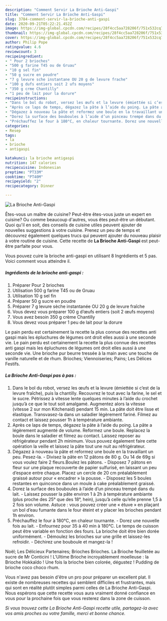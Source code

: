 ```yaml
---
description: "Comment Servir La Brioche Anti-Gaspi"
title: "Comment Servir La Brioche Anti-Gaspi"
slug: 3784-comment-servir-la-brioche-anti-gaspi
date: 2020-09-21T05:22:21.452Z
image: https://img-global.cpcdn.com/recipes/28f4cc5aa728206f/751x532cq70/la-brioche-anti-gaspi-photo-principale-de-la-recette.jpg
thumbnail: https://img-global.cpcdn.com/recipes/28f4cc5aa728206f/751x532cq70/la-brioche-anti-gaspi-photo-principale-de-la-recette.jpg
cover: https://img-global.cpcdn.com/recipes/28f4cc5aa728206f/751x532cq70/la-brioche-anti-gaspi-photo-principale-de-la-recette.jpg
author: Philip Pope
ratingvalue: 4.6
reviewcount: 3
recipeingredient:
- " Pour 2 brioches"
- "500 g farine T45 ou de Gruau"
- "10 g sel fin"
- "50 g sucre en poudre"
- "7 g levure sche instantane OU 20 g de levure frache"
- "100 g dufs entiers soit 2 ufs moyens"
- "350 g crme Chantilly"
- "1 peu de lait pour la dorure"
recipeinstructions:
- "Dans le bol du robot, versez les œufs et la levure (émiettée si c’est de la levure fraîche), puis la chantilly. Recouvrez le tout avec la farine, le sel et le sucre. Pétrissez à vitesse lente quelques minutes à l’aide du crochet jusqu’à ce que le tout soit amalgamé. Augmentez alors la vitesse (vitesse 2 sur mon Kitchenaid) pendant 15 min. La pâte doit être lisse et élastique. Transvasez-la dans un saladier légèrement fariné. Filmez au contact et laissez pousser 1h à température ambiante."
- "Après ce laps de temps, dégazez la pâte à l’aide du poing. La pâte a légèrement augmenté de volume. Reformez une boule. Replacez la boule dans le saladier et filmez au contact. Laissez reposer au réfrigérateur pendant 2h minimum. Vous pouvez également faire cette opération la veille et laissez la pâte tout une nuit au réfrigérateur."
- "Dégazez à nouveau la pâte et reformez une boule en la travaillant un peu. Pesez-la. Divisez la pâte en 12 pâtons de 80 g. Ou 14 de 69g si vous voulez faire 2 fleurs.Boulez les pâtons. Disposez 7 pâtons en fleur sur une plaque recouverte de papier sulfurisé, en laissant un peu d’espace entre chaque. Placez un cercle de 20 cm préalablement graissé autour pour « encadrer » la pousse.  Disposez les 5 boules restantes en quinconce dans un moule à cake préalablement graissé."
- "Dorez la surface des bouboules à l’aide d’un pinceau trempé dans du lait. Laissez pousser la pâte environ 1 à 2h à température ambiante (plus proche des 25° que des 18°, hein), jusqu’à celle qu’elle prenne 1,5 à 2 fois son volume. Astuce : vous pouvez créer une « étuve » en plaçant un bol d’eau fumante dans le four éteint et y placer les brioches pendant 1h environ."
- "Préchauffez le four à 180°C, en chaleur tournante. Dorez une nouvelle fois au lait. Enfournez pour 35 à 40 min à 180°C. Le temps de cuisson peut être variable en fonction des fours. La brioche doit être bien dorée uniformément. Démoulez les brioches sur une grille et laissez-les refroidir. Déchirez une bouboule et mangez-la !"
categories:
- Resep
tags:
- la
- brioche
- antigaspi

katakunci: la brioche antigaspi 
nutrition: 147 calories
recipecuisine: Indonesian
preptime: "PT33M"
cooktime: "PT40M"
recipeyield: "2"
recipecategory: Dinner

---
```



![La Brioche Anti-Gaspi](https://img-global.cpcdn.com/recipes/28f4cc5aa728206f/751x532cq70/la-brioche-anti-gaspi-photo-principale-de-la-recette.jpg)

Êtes-vous un maître de cuisine? Peut-être êtes-vous juste un expert en cuisine? Ou comme beaucoup d'autres, vous êtes peut-être un débutant. Quoi qu'il en soit, des conseils de cuisine utiles peuvent ajouter de nouvelles suggestions à votre cuisine. Prenez un peu de temps et découvrez également quelques trucs qui peuvent ajouter du nouveau plaisir à votre routine de cuisine. Cette recette de <strong> La Brioche Anti-Gaspi </strong> est peut-être parfaite pour vous.

<!--inarticleads1-->

Vous pouvez cuire la brioche anti-gaspi en utilisant 8 Ingrédients et 5 pas. Voici comment vous atteindre il.

##### Ingrédients de la brioche anti-gaspi :

1. Préparer  Pour 2 brioches
1. Utilisation 500 g farine T45 ou de Gruau
1. Utilisation 10 g sel fin
1. Préparer 50 g sucre en poudre
1. Préparer 7 g levure sèche instantanée OU 20 g de levure fraîche
1. Vous devez vous préparer 100 g d’œufs entiers (soit 2 œufs moyens)
1. Vous avez besoin 350 g crème Chantilly
1. Vous devez vous préparer 1 peu de lait pour la dorure


Le pain perdu est certainement la recette la plus connue des recettes anti gaspi mais les épluchures de légumes ont droit elles aussi à une seconde vie. Le pain perdu est certainement la recette la plus connue des recettes anti gaspi mais les épluchures de légumes ont droit elles aussi à une seconde vie. Une brioche pur beurre tressée à la main avec une touche de vanille naturelle et de rhum. Brioches; Viennoiseries; Pains; Les Délices Festifs. 

<!--inarticleads2-->

##### La Brioche Anti-Gaspi pas à pas :

1. Dans le bol du robot, versez les œufs et la levure (émiettée si c’est de la levure fraîche), puis la chantilly. Recouvrez le tout avec la farine, le sel et le sucre. Pétrissez à vitesse lente quelques minutes à l’aide du crochet jusqu’à ce que le tout soit amalgamé. Augmentez alors la vitesse (vitesse 2 sur mon Kitchenaid) pendant 15 min. La pâte doit être lisse et élastique. Transvasez-la dans un saladier légèrement fariné. Filmez au contact et laissez pousser 1h à température ambiante.
1. Après ce laps de temps, dégazez la pâte à l’aide du poing. La pâte a légèrement augmenté de volume. Reformez une boule. Replacez la boule dans le saladier et filmez au contact. Laissez reposer au réfrigérateur pendant 2h minimum. Vous pouvez également faire cette opération la veille et laissez la pâte tout une nuit au réfrigérateur.
1. Dégazez à nouveau la pâte et reformez une boule en la travaillant un peu. Pesez-la. - Divisez la pâte en 12 pâtons de 80 g. Ou 14 de 69g si vous voulez faire 2 fleurs.Boulez les pâtons. - Disposez 7 pâtons en fleur sur une plaque recouverte de papier sulfurisé, en laissant un peu d’espace entre chaque. Placez un cercle de 20 cm préalablement graissé autour pour « encadrer » la pousse.  - Disposez les 5 boules restantes en quinconce dans un moule à cake préalablement graissé.
1. Dorez la surface des bouboules à l’aide d’un pinceau trempé dans du lait. - Laissez pousser la pâte environ 1 à 2h à température ambiante (plus proche des 25° que des 18°, hein), jusqu’à celle qu’elle prenne 1,5 à 2 fois son volume. Astuce : vous pouvez créer une « étuve » en plaçant un bol d’eau fumante dans le four éteint et y placer les brioches pendant 1h environ.
1. Préchauffez le four à 180°C, en chaleur tournante. - Dorez une nouvelle fois au lait. - Enfournez pour 35 à 40 min à 180°C. Le temps de cuisson peut être variable en fonction des fours. La brioche doit être bien dorée uniformément. - Démoulez les brioches sur une grille et laissez-les refroidir. - Déchirez une bouboule et mangez-la !


Noël; Les Délicieux Partenaires; Brioches Brioches. La Brioche feuilletée au sucre de Mr Conticini ! L&#39;Ultime Brioche incroyablement moelleuse : la Brioche Hokkaïdo ! Une fois la brioche bien colorée, dégustez ! Pudding de brioche coco choco rhum. 

<!--inarticleads1-->

<p>
Vous n'avez pas besoin d'être un pro pour préparer un excellent plat. Il existe de nombreuses recettes qui semblent difficiles et frustrantes, mais qui sont en réalité plutôt simples parmi celles de La Brioche Anti-Gaspi. Nous espérons que cette recette vous aura vraiment donné confiance en vous pour la prochaine fois que vous resterez dans la zone de cuisson.
</p>

<p>
<i>Si vous trouvez cette La Brioche Anti-Gaspi recette utile, partagez-la avec vos amis proches ou votre famille, merci et bonne chance.</i>
</p>
